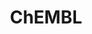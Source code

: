 ---
layout: default
bigquery: https://console.cloud.google.com/bigquery?p=patents-public-data&d=ebi_chembl&page=dataset
citation: '"The ChEMBL database in 2017." Anna Gaulton, Anne Hersey, Michał Nowotka,
  A Patrícia Bento, Jon Chambers, David Mendez, Prudence Mutowo, Francis Atkinson,
  Louisa J Bellis, Elena Cibrián-Uhalte, Mark Davies, Nathan Dedman, Anneli Karlsson,
  María Paula Magariños, John P Overington, George Papadatos, Ines Smit, Andrew R
  Leach Nucleic acids Research (2017) 45 (Database Issue), D945-D954'
contributors: European Bioinformatics Institute
cost: None
description: ChEMBL Data is a manually curated database of small molecules used in
  drug discovery, including information about existing patented drugs.
documentation: 'schema: https://www.ebi.ac.uk/chembl/db_schema


  '
last_edit: Mon, 04 Apr 2022 19:07:30 GMT
location: https://console.cloud.google.com/marketplace/product/google_patents_public_datasets/chembl
maintained_by: EMBL-EBI, an outstation of European Molecular Biology Laboratory
related_publications: '

  ChEMBL: towards direct deposition of bioassay data.


  Mendez D, Gaulton A, Bento AP, Chambers J, De Veij M, Félix E, Magariños MP, Mosquera
  JF, Mutowo P, Nowotka M, Gordillo-Marañón M, Hunter F, Junco L, Mugumbate G, Rodriguez-Lopez
  M, Atkinson F, Bosc N, Radoux CJ, Segura-Cabrera A, Hersey A, Leach AR.


  — Nucleic Acids Res. 2019; 47(D1):D930-D940. doi: 10.1093/nar/gky1075

  '
schema_fields: '[''smid'', ''alogp'', ''units'', ''tbl'', ''last_page'', ''related_tid'',
  ''relation'', ''go_id'', ''domain_type'', ''standard_text_value'', ''hbd'', ''annotation'',
  ''oral'', ''db_version'', ''active_ingredient'', ''entity_type'', ''l4'', ''bei'',
  ''pubmed_id'', ''num_ro5_violations'', ''level3'', ''uo_units'', ''mw_monoisotopic'',
  ''who_name'', ''upper_value'', ''end_position'', ''cell_ontology_id'', ''num_alerts'',
  ''year'', ''standard_flag'', ''standard_type'', ''warnref_id'', ''tid'', ''class_type'',
  ''updated_on'', ''cx_most_apka'', ''l2'', ''assay_desc'', ''withdrawn_class'', ''l7'',
  ''frac_code'', ''assay_cell_type'', ''rgid'', ''num_lipinski_ro5_violations'', ''mol_frac_id'',
  ''mesh_heading'', ''usan_year'', ''compound_name'', ''src_assay_id'', ''domain_description'',
  ''level1'', ''molecular_mechanism'', ''efo_term'', ''level5'', ''standard_inchi'',
  ''potential_duplicate'', ''mc_target_accession'', ''qed_weighted'', ''comp_go_id'',
  ''natural_product'', ''mw_freebase'', ''indref_id'', ''doi'', ''patent_no'', ''pathway_id'',
  ''mecref_id'', ''disease_efficacy'', ''species_group_flag'', ''molfile'', ''set_name'',
  ''selectivity_comment'', ''usan_substem'', ''db_source'', ''site_residues'', ''src_id'',
  ''protclasssyn_id'', ''protein_class_id'', ''authors'', ''label'', ''molecule_type'',
  ''hba'', ''standard_units'', ''parenteral'', ''research_stem'', ''updated_by'',
  ''prediction_method'', ''met_id'', ''journal'', ''assay_class_id'', ''rtb'', ''active_molregno'',
  ''data_validity_comment'', ''tid_fixed'', ''parent_id'', ''dosage_form'', ''ro3_pass'',
  ''action_type'', ''warning_year'', ''text_value'', ''chebi_par_id'', ''molsyn_id'',
  ''withdrawn_year'', ''therapeutic_flag'', ''ddd_value'', ''ad_type'', ''molecular_species'',
  ''organism'', ''standard_value'', ''max_phase_for_ind'', ''biocomp_id'', ''usan_stem'',
  ''last_active'', ''qudt_units'', ''mc_organism'', ''hrac_class_id'', ''withdrawn_country'',
  ''previous_company'', ''toid'', ''mol_atc_id'', ''cl_lincs_id'', ''assay_test_type'',
  ''version'', ''standard_relation'', ''std_act_id'', ''country'', ''issue'', ''cpd_str_alert_id'',
  ''name'', ''metabolite_record_id'', ''irac_code'', ''assay_strain'', ''normal_range_max'',
  ''doc_id'', ''normal_range_min'', ''comments'', ''cx_logp'', ''ddd_units'', ''first_in_class'',
  ''co_stem_id'', ''creation_date'', ''level2_description'', ''standard_inchi_key'',
  ''cell_id'', ''full_molformula'', ''ddd_admr'', ''chembl_id'', ''level1_description'',
  ''approval_date'', ''enzyme_name'', ''stem'', ''published_type'', ''protein_class_synonym'',
  ''canonical_smiles'', ''homologue'', ''domain_name'', ''patent_id'', ''met_conversion'',
  ''downgraded'', ''drug_product_flag'', ''drugind_id'', ''definition'', ''status'',
  ''hba_lipinski'', ''acd_logp'', ''doc_type'', ''structure_type'', ''frac_class_id'',
  ''assay_subcellular_fraction'', ''availability_type'', ''ingredient'', ''pref_name'',
  ''compsyn_id'', ''relationship'', ''caloha_id'', ''target_type'', ''curation_comment'',
  ''atc_code'', ''parent_type'', ''level4'', ''cell_source_tax_id'', ''strength'',
  ''hbd_lipinski'', ''trade_name'', ''aspect'', ''efo_id'', ''activity_count'', ''res_stem_id'',
  ''record_id'', ''level3_description'', ''mc_tax_id'', ''start_position'', ''withdrawn_flag'',
  ''synonyms'', ''targrel_id'', ''cell_source_organism'', ''bao_endpoint'', ''assay_type'',
  ''idx'', ''log_id'', ''level4_description'', ''warning_class'', ''relationship_desc'',
  ''mutation'', ''sequence'', ''published_value'', ''mc_target_type'', ''patent_expire_date'',
  ''cx_logd'', ''assay_organism'', ''published_units'', ''assay_tissue'', ''mechanism_of_action'',
  ''hrac_code'', ''ref_id'', ''src_compound_id'', ''component_id'', ''prodrug'', ''parent_go_id'',
  ''class_level'', ''alert_name'', ''acd_most_bpka'', ''source'', ''level2'', ''standard_upper_value'',
  ''confidence'', ''formulation_id'', ''site_name'', ''isoform'', ''who_extra'', ''l1'',
  ''path'', ''ref_url'', ''irac_class_id'', ''l6'', ''l5'', ''priority'', ''comp_class_id'',
  ''predbind_id'', ''usan_stem_definition'', ''delist_flag'', ''tax_id'', ''assay_source'',
  ''metref_id'', ''route'', ''product_id'', ''assay_category'', ''assay_param_id'',
  ''type'', ''psa'', ''lle'', ''target_desc'', ''curated_by'', ''activity_comment'',
  ''mesh_id'', ''compd_id'', ''smarts'', ''oc_id'', ''ass_cls_map_id'', ''activity_id'',
  ''innovator_company'', ''company'', ''cell_description'', ''ap_id'', ''cidx'', ''l8'',
  ''variant_id'', ''stat'', ''published_relation'', ''aromatic_rings'', ''enzyme_tid'',
  ''syn_type'', ''substrate_record_id'', ''pchembl_value'', ''relationship_type'',
  ''sei'', ''ridx'', ''l3'', ''component_synonym'', ''bto_id'', ''alert_set_id'',
  ''aidx'', ''result_flag'', ''site_id'', ''nda_type'', ''heavy_atoms'', ''molregno'',
  ''bao_id'', ''protein_class_desc'', ''actsm_id'', ''warning_type'', ''warning_country'',
  ''as_id'', ''le'', ''cell_name'', ''direct_interaction'', ''pathway_key'', ''alert_id'',
  ''ref_type'', ''value'', ''chirality'', ''topical'', ''abstract'', ''stem_class'',
  ''description'', ''submission_date'', ''target_mapping'', ''binding_site_comment'',
  ''polymer_flag'', ''black_box_warning'', ''mol_irac_id'', ''dosed_ingredient'',
  ''applicant_full_name'', ''sitecomp_id'', ''uberon_id'', ''clo_id'', ''cx_most_bpka'',
  ''ddd_comment'', ''targcomp_id'', ''first_approval'', ''parameter_type'', ''warning_id'',
  ''accession'', ''acd_logd'', ''src_short_name'', ''cellosaurus_id'', ''domain_id'',
  ''title'', ''assay_id'', ''cell_source_tissue'', ''orig_description'', ''tissue_id'',
  ''parameter_value'', ''mc_target_name'', ''patent_use_code'', ''component_type'',
  ''max_phase'', ''src_description'', ''helm_notation'', ''ddd_id'', ''inorganic_flag'',
  ''parent_molregno'', ''sequence_md5sum'', ''mol_hrac_id'', ''acd_most_apka'', ''full_mwt'',
  ''source_domain_id'', ''volume'', ''warning_description'', ''indication_class'',
  ''major_class'', ''withdrawn_reason'', ''mechanism_comment'', ''first_page'', ''short_name'',
  ''subgroup'', ''confidence_score'', ''prod_pat_id'', ''bao_format'', ''mec_id'',
  ''job_id'', ''compound_key'', ''entity_id'', ''drug_record_id'', ''publication_number'',
  ''drug_substance_flag'', ''met_comment'', ''assay_tax_id'', ''usan_stem_id'']'
shortname: chembl
tags:
- biotechnology
- health
- chemical
- bioinformatics
- medical
terms_of_use: CC BY-SA 3.0
title: ChEMBL
uuid: e232a192-965c-4ec9-904c-155b6dfe56c5
---